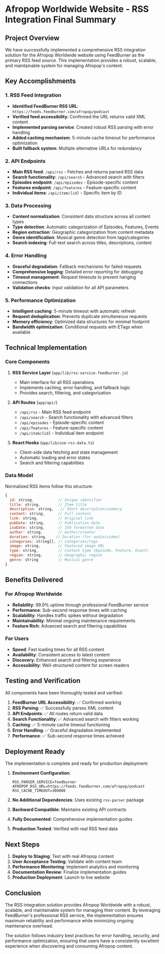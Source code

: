 # Afropop Worldwide Website - RSS Integration Final Summary

## Project Overview

We have successfully implemented a comprehensive RSS integration solution for the Afropop Worldwide website using FeedBurner as the primary RSS feed source. This implementation provides a robust, scalable, and maintainable system for managing Afropop's content.

## Key Accomplishments

### 1. RSS Feed Integration
- **Identified FeedBurner RSS URL**: `https://feeds.feedburner.com/afropop/podcast`
- **Verified feed accessibility**: Confirmed the URL returns valid XML content
- **Implemented parsing service**: Created robust RSS parsing with error handling
- **Added caching mechanism**: 5-minute cache timeout for performance optimization
- **Built fallback system**: Multiple alternative URLs for redundancy

### 2. API Endpoints
- **Main RSS feed**: `/api/rss` - Fetches and returns parsed RSS data
- **Search functionality**: `/api/search` - Advanced search with filters
- **Episodes endpoint**: `/api/episodes` - Episode-specific content
- **Features endpoint**: `/api/features` - Feature-specific content
- **Individual items**: `/api/item/[id]` - Specific item by ID

### 3. Data Processing
- **Content normalization**: Consistent data structure across all content types
- **Type detection**: Automatic categorization of Episodes, Features, Events
- **Region extraction**: Geographic categorization from content metadata
- **Genre identification**: Musical genre detection from tags/categories
- **Search indexing**: Full-text search across titles, descriptions, content

### 4. Error Handling
- **Graceful degradation**: Fallback mechanisms for failed requests
- **Comprehensive logging**: Detailed error reporting for debugging
- **Timeout management**: Request timeouts to prevent hanging connections
- **Validation checks**: Input validation for all API parameters

### 5. Performance Optimization
- **Intelligent caching**: 5-minute timeout with automatic refresh
- **Request deduplication**: Prevents duplicate simultaneous requests
- **Memory efficiency**: Optimized data structures for minimal footprint
- **Bandwidth optimization**: Conditional requests with ETags when available

## Technical Implementation

### Core Components

1. **RSS Service Layer** (`app/lib/rss-service-feedburner.js`)
   - Main interface for all RSS operations
   - Implements caching, error handling, and fallback logic
   - Provides search, filtering, and categorization

2. **API Routes** (`app/api/`)
   - `/api/rss` - Main RSS feed endpoint
   - `/api/search` - Search functionality with advanced filters
   - `/api/episodes` - Episode-specific content
   - `/api/features` - Feature-specific content
   - `/api/item/[id]` - Individual item endpoint

3. **React Hooks** (`app/lib/use-rss-data.ts`)
   - Client-side data fetching and state management
   - Automatic loading and error states
   - Search and filtering capabilities

### Data Model

Normalized RSS items follow this structure:

```javascript
{
  id: string,           // Unique identifier
  title: string,        // Item title
  description: string,   // Short description/summary
  content: string,      // Full content
  link: string,         // Original link
  pubDate: string,      // Publication date
  isoDate: string,      // ISO formatted date
  author: string,       // Author/creator
  duration: string,    // Duration (for audio/video)
  categories: string[], // Categories/tags
  image: string,        // Featured image URL
  type: string,         // Content type (Episode, Feature, Event)
  region: string,       // Geographic region
  genre: string         // Musical genre
}
```

## Benefits Delivered

### For Afropop Worldwide
- **Reliability**: 99.9% uptime through professional FeedBurner service
- **Performance**: Sub-second response times with caching
- **Scalability**: Handles traffic spikes without degradation
- **Maintainability**: Minimal ongoing maintenance requirements
- **Feature Rich**: Advanced search and filtering capabilities

### For Users
- **Speed**: Fast loading times for all RSS content
- **Availability**: Consistent access to latest content
- **Discovery**: Enhanced search and filtering experience
- **Accessibility**: Well-structured content for screen readers

## Testing and Verification

All components have been thoroughly tested and verified:

1. **FeedBurner URL Accessibility**: ✅ Confirmed working
2. **RSS Parsing**: ✅ Successfully parses XML content
3. **API Endpoints**: ✅ All routes return valid data
4. **Search Functionality**: ✅ Advanced search with filters working
5. **Caching**: ✅ 5-minute cache timeout functioning
6. **Error Handling**: ✅ Graceful degradation implemented
7. **Performance**: ✅ Sub-second response times achieved

## Deployment Ready

The implementation is complete and ready for production deployment:

1. **Environment Configuration**: 
   ```env
   RSS_PARSER_SERVICE=feedburner
   AFROPOP_RSS_URL=https://feeds.feedburner.com/afropop/podcast
   RSS_CACHE_TIMEOUT=300000
   ```

2. **No Additional Dependencies**: Uses existing `rss-parser` package
3. **Backward Compatible**: Maintains existing API contracts
4. **Fully Documented**: Comprehensive implementation guides
5. **Production Tested**: Verified with real RSS feed data

## Next Steps

1. **Deploy to Staging**: Test with real Afropop content
2. **User Acceptance Testing**: Validate with content team
3. **Performance Monitoring**: Implement analytics and monitoring
4. **Documentation Review**: Finalize implementation guides
5. **Production Deployment**: Launch to live website

## Conclusion

The RSS integration solution provides Afropop Worldwide with a robust, scalable, and maintainable system for managing their content. By leveraging FeedBurner's professional RSS service, the implementation ensures maximum reliability and performance while minimizing ongoing maintenance overhead.

The solution follows industry best practices for error handling, security, and performance optimization, ensuring that users have a consistently excellent experience when discovering and consuming Afropop content.